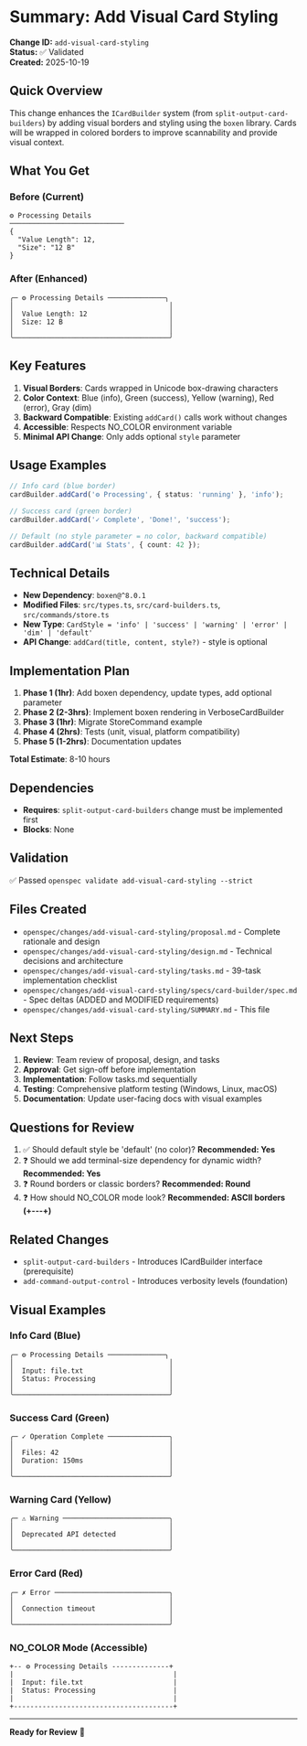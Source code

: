 # Summary: Add Visual Card Styling

**Change ID:** `add-visual-card-styling`  
**Status:** ✅ Validated  
**Created:** 2025-10-19

## Quick Overview

This change enhances the `ICardBuilder` system (from `split-output-card-builders`) by adding visual borders and styling using the `boxen` library. Cards will be wrapped in colored borders to improve scannability and provide visual context.

## What You Get

### Before (Current)
```
⚙️ Processing Details
────────────────────────────
{
  "Value Length": 12,
  "Size": "12 B"
}
```

### After (Enhanced)
```
╭─ ⚙️ Processing Details ──────────────╮
│                                      │
│  Value Length: 12                    │
│  Size: 12 B                          │
│                                      │
╰──────────────────────────────────────╯
```

## Key Features

1. **Visual Borders**: Cards wrapped in Unicode box-drawing characters
2. **Color Context**: Blue (info), Green (success), Yellow (warning), Red (error), Gray (dim)
3. **Backward Compatible**: Existing `addCard()` calls work without changes
4. **Accessible**: Respects NO_COLOR environment variable
5. **Minimal API Change**: Only adds optional `style` parameter

## Usage Examples

```typescript
// Info card (blue border)
cardBuilder.addCard('⚙️ Processing', { status: 'running' }, 'info');

// Success card (green border)
cardBuilder.addCard('✓ Complete', 'Done!', 'success');

// Default (no style parameter = no color, backward compatible)
cardBuilder.addCard('📊 Stats', { count: 42 });
```

## Technical Details

- **New Dependency**: `boxen@^8.0.1`
- **Modified Files**: `src/types.ts`, `src/card-builders.ts`, `src/commands/store.ts`
- **New Type**: `CardStyle = 'info' | 'success' | 'warning' | 'error' | 'dim' | 'default'`
- **API Change**: `addCard(title, content, style?)` - style is optional

## Implementation Plan

1. **Phase 1 (1hr)**: Add boxen dependency, update types, add optional parameter
2. **Phase 2 (2-3hrs)**: Implement boxen rendering in VerboseCardBuilder
3. **Phase 3 (1hr)**: Migrate StoreCommand example
4. **Phase 4 (2hrs)**: Tests (unit, visual, platform compatibility)
5. **Phase 5 (1-2hrs)**: Documentation updates

**Total Estimate**: 8-10 hours

## Dependencies

- **Requires**: `split-output-card-builders` change must be implemented first
- **Blocks**: None

## Validation

✅ Passed `openspec validate add-visual-card-styling --strict`

## Files Created

- `openspec/changes/add-visual-card-styling/proposal.md` - Complete rationale and design
- `openspec/changes/add-visual-card-styling/design.md` - Technical decisions and architecture
- `openspec/changes/add-visual-card-styling/tasks.md` - 39-task implementation checklist
- `openspec/changes/add-visual-card-styling/specs/card-builder/spec.md` - Spec deltas (ADDED and MODIFIED requirements)
- `openspec/changes/add-visual-card-styling/SUMMARY.md` - This file

## Next Steps

1. **Review**: Team review of proposal, design, and tasks
2. **Approval**: Get sign-off before implementation
3. **Implementation**: Follow tasks.md sequentially
4. **Testing**: Comprehensive platform testing (Windows, Linux, macOS)
5. **Documentation**: Update user-facing docs with visual examples

## Questions for Review

1. ✅ Should default style be 'default' (no color)? **Recommended: Yes**
2. ❓ Should we add terminal-size dependency for dynamic width? **Recommended: Yes**
3. ❓ Round borders or classic borders? **Recommended: Round**
4. ❓ How should NO_COLOR mode look? **Recommended: ASCII borders (+---+)**

## Related Changes

- `split-output-card-builders` - Introduces ICardBuilder interface (prerequisite)
- `add-command-output-control` - Introduces verbosity levels (foundation)

## Visual Examples

### Info Card (Blue)
```
╭─ ⚙️ Processing Details ──────────────╮
│                                      │
│  Input: file.txt                     │
│  Status: Processing                  │
│                                      │
╰──────────────────────────────────────╯
```

### Success Card (Green)
```
╭─ ✓ Operation Complete ───────────────╮
│                                      │
│  Files: 42                           │
│  Duration: 150ms                     │
│                                      │
╰──────────────────────────────────────╯
```

### Warning Card (Yellow)
```
╭─ ⚠ Warning ──────────────────────────╮
│                                      │
│  Deprecated API detected             │
│                                      │
╰──────────────────────────────────────╯
```

### Error Card (Red)
```
╭─ ✗ Error ────────────────────────────╮
│                                      │
│  Connection timeout                  │
│                                      │
╰──────────────────────────────────────╯
```

### NO_COLOR Mode (Accessible)
```
+-- ⚙️ Processing Details --------------+
|                                       |
|  Input: file.txt                      |
|  Status: Processing                   |
|                                       |
+---------------------------------------+
```

---

**Ready for Review** 🎯
